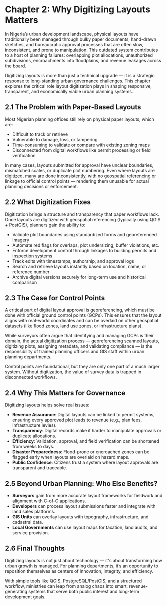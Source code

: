 # Chapter 2: Why Digitizing Layouts Matters

In Nigeria’s urban development landscape, physical layouts have traditionally been managed through bulky paper documents, hand-drawn sketches, and bureaucratic approval processes that are often slow, inconsistent, and prone to manipulation. This outdated system contributes to a host of planning failures: overlapping plot allocations, unauthorized subdivisions, encroachments into floodplains, and revenue leakages across the board.

Digitizing layouts is more than just a technical upgrade — it is a strategic response to long-standing urban governance challenges. This chapter explores the critical role layout digitization plays in shaping responsive, transparent, and economically viable urban planning systems.

## 2.1 The Problem with Paper-Based Layouts

Most Nigerian planning offices still rely on physical paper layouts, which are:
- Difficult to track or retrieve
- Vulnerable to damage, loss, or tampering
- Time-consuming to validate or compare with existing zoning maps
- Disconnected from digital workflows like permit processing or field verification

In many cases, layouts submitted for approval have unclear boundaries, mismatched scales, or duplicate plot numbering. Even where layouts are digitized, many are done inconsistently, with no geospatial referencing or linkage to official control points — rendering them unusable for actual planning decisions or enforcement.

## 2.2 What Digitization Fixes

Digitization brings a structure and transparency that paper workflows lack. Once layouts are digitized with geospatial referencing (typically using QGIS + PostGIS), planners gain the ability to:

- Validate plot boundaries using standardized forms and georeferenced imagery
- Automate red flags for overlaps, plot undersizing, buffer violations, etc.
- Enforce development control through linkages to building permits and inspection systems
- Track edits with timestamps, authorship, and approval logs
- Search and retrieve layouts instantly based on location, name, or reference number
- Archive digital versions securely for long-term use and historical comparison

## 2.3 The Case for Control Points

A critical part of digital layout approval is georeferencing, which must be done with official ground control points (GCPs). This ensures that the layout aligns with real-world coordinates and can be overlaid on other geospatial datasets (like flood zones, land use zones, or infrastructure plans).

While surveyors often argue that identifying and managing GCPs is their domain, the actual digitization process — georeferencing scanned layouts, digitizing plots, assigning metadata, and validating compliance — is the responsibility of trained planning officers and GIS staff within urban planning departments.

Control points are foundational, but they are only one part of a much larger system. Without digitization, the value of survey data is trapped in disconnected workflows.

## 2.4 Why This Matters for Governance

Digitizing layouts helps solve real issues:
- **Revenue Assurance**: Digital layouts can be linked to permit systems, ensuring every approved plot leads to revenue (e.g., plan fees, infrastructure levies).
- **Transparency**: Digital records make it harder to manipulate approvals or duplicate allocations.
- **Efficiency**: Validation, approval, and field verification can be shortened from weeks to days.
- **Disaster Preparedness**: Flood-prone or encroached zones can be flagged early when layouts are overlaid on hazard maps.
- **Public Confidence**: Citizens trust a system where layout approvals are transparent and traceable.

## 2.5 Beyond Urban Planning: Who Else Benefits?

- **Surveyors** gain from more accurate layout frameworks for fieldwork and alignment with C-of-O applications.
- **Developers** can process layout submissions faster and integrate with land sales platforms.
- **GIS Units** can overlay layouts with topography, infrastructure, and cadastral data.
- **Local Governments** can use layout maps for taxation, land audits, and service provision.

## 2.6 Final Thoughts

Digitizing layouts is not just about technology — it's about transforming how urban growth is managed. For planning departments, it’s an opportunity to reposition themselves as centers of innovation, integrity, and efficiency.

With simple tools like QGIS, PostgreSQL/PostGIS, and a structured workflow, ministries can leap from analog chaos into smart, revenue-generating systems that serve both public interest and long-term development goals.
